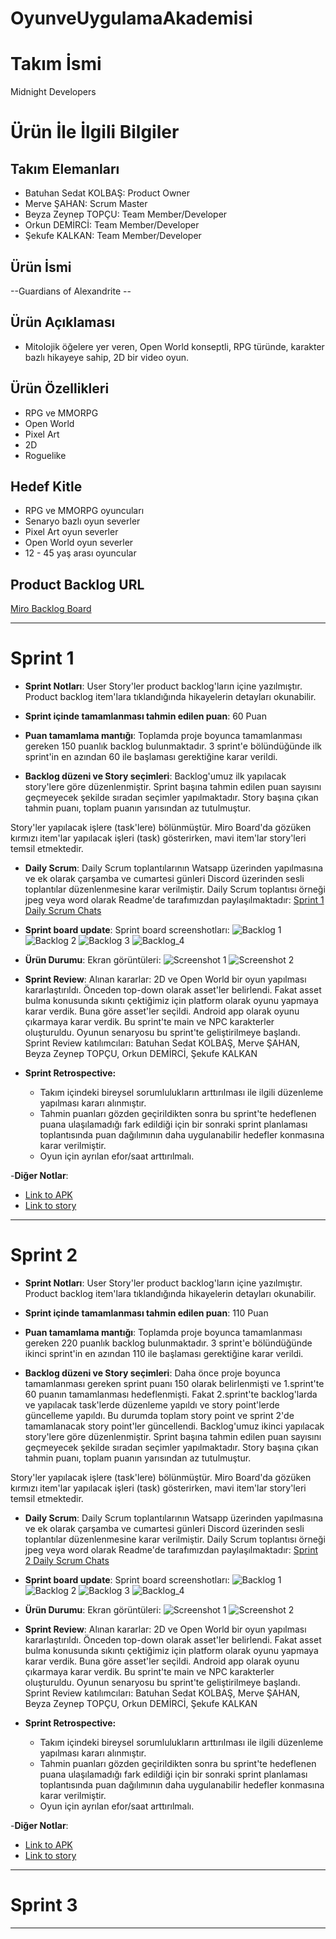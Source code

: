 # OyunveUygulamaAkademisi
# **Takım İsmi**

Midnight Developers

# Ürün İle İlgili Bilgiler

## Takım Elemanları

- Batuhan Sedat KOLBAŞ: Product Owner
- Merve ŞAHAN: Scrum Master
- Beyza Zeynep TOPÇU: Team Member/Developer
- Orkun DEMİRCİ: Team Member/Developer
- Şekufe KALKAN: Team Member/Developer

## Ürün İsmi

--Guardians of Alexandrite --

## Ürün Açıklaması

- Mitolojik öğelere yer veren, Open World konseptli, RPG türünde, karakter bazlı hikayeye sahip, 2D bir video oyun.

## Ürün Özellikleri

- RPG ve MMORPG
- Open World
- Pixel Art
- 2D
- Roguelike

## Hedef Kitle

- RPG ve MMORPG oyuncuları
- Senaryo bazlı oyun severler
- Pixel Art oyun severler
- Open World oyun severler
- 12 - 45 yaş arası oyuncular

## Product Backlog URL

[Miro Backlog Board](https://miro.com/app/board/uXjVO3JhxBQ=/)

---

# Sprint 1

- **Sprint Notları**: User Story'ler product backlog'ların içine yazılmıştır. Product backlog item'lara tıklandığında hikayelerin detayları okunabilir.

- **Sprint içinde tamamlanması tahmin edilen puan**: 60 Puan

- **Puan tamamlama mantığı**: Toplamda proje boyunca tamamlanması gereken 150 puanlık backlog bulunmaktadır. 3 sprint'e bölündüğünde ilk sprint'in en azından 60 ile başlaması gerektiğine karar verildi.

- **Backlog düzeni ve Story seçimleri**: Backlog'umuz ilk yapılacak story'lere göre düzenlenmiştir. Sprint başına tahmin edilen puan sayısını geçmeyecek şekilde sıradan seçimler yapılmaktadır. Story başına çıkan tahmin puanı, toplam puanın yarısından az tutulmuştur. 

Story'ler yapılacak işlere (task'lere) bölünmüştür. Miro Board'da gözüken kırmızı item'lar yapılacak işleri (task) gösterirken, mavi item'lar story'leri temsil etmektedir.

- **Daily Scrum**: Daily Scrum toplantılarının Watsapp üzerinden yapılmasına ve ek olarak çarşamba ve cumartesi günleri Discord üzerinden sesli toplantılar düzenlenmesine karar verilmiştir. Daily Scrum toplantısı örneği jpeg veya word olarak Readme'de tarafımızdan paylaşılmaktadır: [Sprint 1 Daily Scrum Chats](https://docs.google.com/document/d/14oap1eQR4GSkmV9akzDqlCCkTzoirvryMO8fbXKxPkM/edit?usp=sharing)

- **Sprint board update**: Sprint board screenshotları: 
![Backlog 1](https://github.com/mervesahan142/OyunveUygulamaAkademisi/blob/main/ProjectManagement/Sprint1Documents/sprint%201(miro).PNG) 
![Backlog 2](https://github.com/mervesahan142/OyunveUygulamaAkademisi/blob/main/ProjectManagement/Sprint1Documents/sprint%201(updated%20version).PNG) 
![Backlog 3](https://github.com/mervesahan142/OyunveUygulamaAkademisi/blob/main/ProjectManagement/Sprint1Documents/sprint%201.2.png)
![Backlog_4](https://github.com/mervesahan142/OyunveUygulamaAkademisi/blob/main/ProjectManagement/Sprint1Documents/sprint1_2.version.PNG)

- **Ürün Durumu**: Ekran görüntüleri:
  ![Screenshot 1](https://github.com/mervesahan142/OyunveUygulamaAkademisi/blob/main/ProjectManagement/Sprint1Documents/productss1.png)
  ![Screenshot 2](https://github.com/mervesahan142/OyunveUygulamaAkademisi/blob/main/ProjectManagement/Sprint1Documents/productss2.png)

- **Sprint Review**: 
Alınan kararlar: 2D ve Open World bir oyun yapılması kararlaştırıldı. Önceden top-down olarak asset'ler belirlendi. Fakat asset bulma konusunda sıkıntı çektiğimiz için platform olarak oyunu yapmaya karar verdik. Buna göre asset'ler seçildi. Android app olarak oyunu çıkarmaya karar verdik. Bu sprint'te main ve NPC karakterler oluşturuldu. Oyunun senaryosu bu sprint'te geliştirilmeye başlandı. Sprint Review katılımcıları: Batuhan Sedat KOLBAŞ, Merve ŞAHAN, Beyza Zeynep TOPÇU, Orkun DEMİRCİ, Şekufe KALKAN

- **Sprint Retrospective:**
  - Takım içindeki bireysel sorumlulukların arttırılması ile ilgili düzenleme yapılması kararı alınmıştır.
  - Tahmin puanları gözden geçirildikten sonra bu sprint'te hedeflenen puana ulaşılamadığı fark edildiği için bir sonraki sprint planlaması toplantısında puan dağılımının daha uygulanabilir hedefler konmasına karar verilmiştir.
  - Oyun için ayrılan efor/saat arttırılmalı.

-**Diğer Notlar**:
- [Link to APK](https://drive.google.com/file/d/1xdG9lqnFakvpY5Ax3UCSazqWi1_cayjj/view?usp=sharing)
- [Link to story](https://docs.google.com/document/d/1qeP6IqIVlxglghG1ofAf2P7BxvNAaVSftV7PXGu6gaM/edit?usp=sharing)

---

# Sprint 2

- **Sprint Notları**: User Story'ler product backlog'ların içine yazılmıştır. Product backlog item'lara tıklandığında hikayelerin detayları okunabilir.

- **Sprint içinde tamamlanması tahmin edilen puan**: 110 Puan

- **Puan tamamlama mantığı**: Toplamda proje boyunca tamamlanması gereken 220 puanlık backlog bulunmaktadır. 3 sprint'e bölündüğünde ikinci sprint'in en azından 110 ile başlaması gerektiğine karar verildi.

- **Backlog düzeni ve Story seçimleri**: Daha önce proje boyunca tamamlanması gereken sprint puanı 150 olarak belirlenmişti ve 1.sprint'te 60 puanın tamamlanması hedeflenmişti. Fakat 2.sprint'te backlog'larda ve yapılacak task'lerde düzenleme yapıldı ve story point'lerde güncelleme yapıldı. Bu durumda toplam story point ve sprint 2'de tamamlanacak story point'ler güncellendi. Backlog'umuz ikinci yapılacak story'lere göre düzenlenmiştir. Sprint başına tahmin edilen puan sayısını geçmeyecek şekilde sıradan seçimler yapılmaktadır. Story başına çıkan tahmin puanı, toplam puanın yarısından az tutulmuştur. 

Story'ler yapılacak işlere (task'lere) bölünmüştür. Miro Board'da gözüken kırmızı item'lar yapılacak işleri (task) gösterirken, mavi item'lar story'leri temsil etmektedir.

- **Daily Scrum**: Daily Scrum toplantılarının Watsapp üzerinden yapılmasına ve ek olarak çarşamba ve cumartesi günleri Discord üzerinden sesli toplantılar düzenlenmesine karar verilmiştir. Daily Scrum toplantısı örneği jpeg veya word olarak Readme'de tarafımızdan paylaşılmaktadır: [Sprint 2 Daily Scrum Chats]()

- **Sprint board update**: Sprint board screenshotları: 
![Backlog 1](https://github.com/mervesahan142/OyunveUygulamaAkademisi/blob/main/ProjectManagement/Sprint2Documents/sprint2.1.png) 
![Backlog 2](https://github.com/mervesahan142/OyunveUygulamaAkademisi/blob/main/ProjectManagement/Sprint2Documents/sprint2.2.png) 
![Backlog 3](https://github.com/mervesahan142/OyunveUygulamaAkademisi/blob/main/ProjectManagement/Sprint2Documents/sprint2.3.png)
![Backlog_4](https://github.com/mervesahan142/OyunveUygulamaAkademisi/blob/main/ProjectManagement/Sprint2Documents/sprint2.4.png)

- **Ürün Durumu**: Ekran görüntüleri:
  ![Screenshot 1]()
  ![Screenshot 2]()

- **Sprint Review**: 
Alınan kararlar: 2D ve Open World bir oyun yapılması kararlaştırıldı. Önceden top-down olarak asset'ler belirlendi. Fakat asset bulma konusunda sıkıntı çektiğimiz için platform olarak oyunu yapmaya karar verdik. Buna göre asset'ler seçildi. Android app olarak oyunu çıkarmaya karar verdik. Bu sprint'te main ve NPC karakterler oluşturuldu. Oyunun senaryosu bu sprint'te geliştirilmeye başlandı. Sprint Review katılımcıları: Batuhan Sedat KOLBAŞ, Merve ŞAHAN, Beyza Zeynep TOPÇU, Orkun DEMİRCİ, Şekufe KALKAN

- **Sprint Retrospective:**
  - Takım içindeki bireysel sorumlulukların arttırılması ile ilgili düzenleme yapılması kararı alınmıştır.
  - Tahmin puanları gözden geçirildikten sonra bu sprint'te hedeflenen puana ulaşılamadığı fark edildiği için bir sonraki sprint planlaması toplantısında puan dağılımının daha uygulanabilir hedefler konmasına karar verilmiştir.
  - Oyun için ayrılan efor/saat arttırılmalı.

-**Diğer Notlar**:
- [Link to APK]()
- [Link to story](https://docs.google.com/document/d/1qeP6IqIVlxglghG1ofAf2P7BxvNAaVSftV7PXGu6gaM/edit?usp=sharing)


---

# Sprint 3

---

